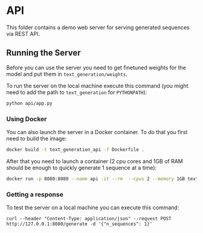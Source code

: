 # API

This folder contains a demo web server for serving generated sequences via REST API.

## Running the Server

Before you can use the server you need to get finetuned weights for the model and put them in `text_generation/weights`.

To run the server on the local machine execute this command (you might need to add the path to `text_generation` for `PYTHONPATH`):

```sh
python api/app.py
```

### Using Docker

You can also launch the server in a Docker container. To do that you first need to build the image:

```sh
docker build -t text_generation_api -f Dockerfile .
```

After that you need to launch a container (2 cpu cores and 1GB of RAM should be enough to quickly generate 1 sequence at a time):

```sh
docker run -p 8080:8080 --name api -it --rm  --cpus 2 --memory 1GB text_generation_api
```

### Getting a response

To test the server on a local machine you can execute this command:

```
curl --header "Content-Type: application/json" --request POST http://127.0.0.1:8080/generate -d '{"n_sequences": 1}'
```
